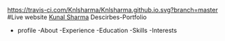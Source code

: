 https://travis-ci.com/Knlsharma/Knlsharma.github.io.svg?branch=master
#Live website  <a href="https://knlsharma.github.io">Kunal Sharma</a>
 Descirbes-Portfolio
 
 - profile
 -About
 -Experience
 -Education
 -Skills
 -Interests
